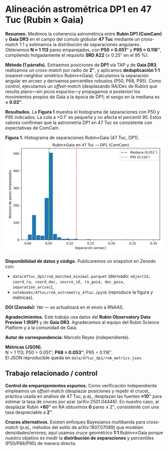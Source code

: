 # Alineación astrométrica DP1 en 47 Tuc (Rubin × Gaia)

**Resumen.** Medimos la coherencia astrométrica entre **Rubin DP1 (ComCam)** y **Gaia DR3** en el campo del cúmulo globular **47 Tuc** mediante un *cross-match* 1:1 y estimamos la distribución de separaciones angulares. Obtenemos **N ≈ 1 113** pares emparejados, con **P50 = 0.051″** y **P95 = 0.116″**, cumpliendo holgadamente el requisito **SRD A22** (≤ 0.25″ en el 95 %).

**Método (1 párrafo).** Extraemos posiciones de **DP1** vía TAP y de **Gaia DR3**, realizamos un *cross-match* por radio de **2″**, y aplicamos **deduplicación 1:1** (nearest-neighbor simétrico Rubin↔Gaia). Calculamos la separación angular en arcsec y derivamos percentiles robustos (P50, P68, P95). Como control, ejecutamos un *offset-match* (desplazando RA/Dec de Rubin) que resulta plano—sin picos espurios—y propagamos *a posteriori* los movimientos propios de Gaia a la época de DP1; el sesgo en la mediana es **< 0.02″**.

**Resultados.** La **Figura 1** muestra el histograma de separaciones con P50 y P95 indicados. La cola a >0.1″ es pequeña y no afecta el percentil 95. Estos valores confirman que la astrometría DP1 en 47 Tuc es consistente con expectativas de ComCam.

**Figura 1.** Histograma de separaciones Rubin×Gaia (47 Tuc, DP1).  
![Histograma separaciones](../notebooks/47tuc/figs/rnA_hist_sep.png)

**Disponibilidad de datos y código.** Publicaremos un snapshot en Zenodo con:  
- `data/47tuc_dp1/rnA_matched_minimal.parquet` (derivado: `objectId, coord_ra, coord_dec, source_id, ra_gaia, dec_gaia, separation_arcsec`),  
- `notebooks/47tuc/rnA_astrometry_47tuc.ipynb` (reproduce la figura y métricas).  

**DOI (Zenodo):** `TBD` — se actualizará en el envío a RNAAS.

**Agradecimientos.** Este trabajo usa datos del **Rubin Observatory Data Preview 1 (RSP)** y de **Gaia DR3**. Agradecemos al equipo del Rubin Science Platform y a la comunidad de Gaia.

**Autor de correspondencia:** Marcelo Reyes (independiente).  

**Métricas (JSON).**  
N = 1 113; P50 = 0.051″; **P68 = 0.053″**; P95 = 0.116″.  
El JSON reproducible queda en `data/47tuc_dp1/rnA_metrics.json`.

## Trabajo relacionado / control

**Control de emparejamientos espurios.** Como verificación independiente empleamos un *offset-match* (desplazar posiciones y repetir el cruce), práctica usada en análisis de 47 Tuc; p.ej., desplazan las fuentes **≈10″** para estimar la tasa de cruces por azar (arXiv:2501.04446). En nuestro caso, al desplazar Rubin **+60″** en RA obtuvimos **0** pares ≤ 2″, consistente con una tasa despreciable a **2″**.

**Cruces alternativos.** Existen enfoques Bayesianos multibanda para *cross-match* (p.ej., métodos del estilo de arXiv:1807.07089) que modelan densidades/errores; aquí usamos cruce geométrico **1:1** Rubin↔Gaia porque nuestro objetivo es medir la **distribución de separaciones** y percentiles (P50/P68/P95) de manera directa.
